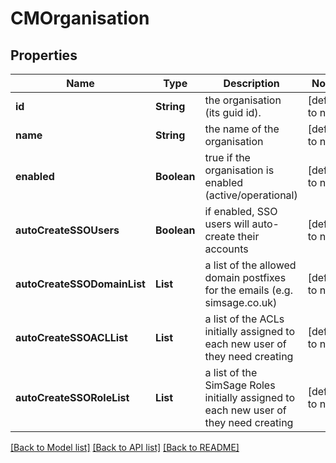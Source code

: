 # CMOrganisation
## Properties

| Name | Type | Description | Notes |
|------------ | ------------- | ------------- | -------------|
| **id** | **String** | the organisation (its guid id). | [default to null] |
| **name** | **String** | the name of the organisation | [default to null] |
| **enabled** | **Boolean** | true if the organisation is enabled (active/operational) | [default to null] |
| **autoCreateSSOUsers** | **Boolean** | if enabled, SSO users will auto-create their accounts | [default to null] |
| **autoCreateSSODomainList** | **List** | a list of the allowed domain postfixes for the emails (e.g. simsage.co.uk) | [default to null] |
| **autoCreateSSOACLList** | **List** | a list of the ACLs initially assigned to each new user of they need creating | [default to null] |
| **autoCreateSSORoleList** | **List** | a list of the SimSage Roles initially assigned to each new user of they need creating | [default to null] |

[[Back to Model list]](../README.md#documentation-for-models) [[Back to API list]](../README.md#documentation-for-api-endpoints) [[Back to README]](../README.md)


